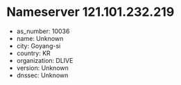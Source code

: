 # Nameserver 121.101.232.219

* as_number: 10036
* name: Unknown
* city: Goyang-si
* country: KR
* organization: DLIVE
* version: Unknown
* dnssec: Unknown
